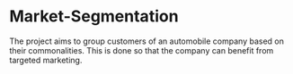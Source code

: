 # Market-Segmentation
The project aims to group customers of an automobile company based on their commonalities. This is done so that the company can benefit from targeted marketing.
